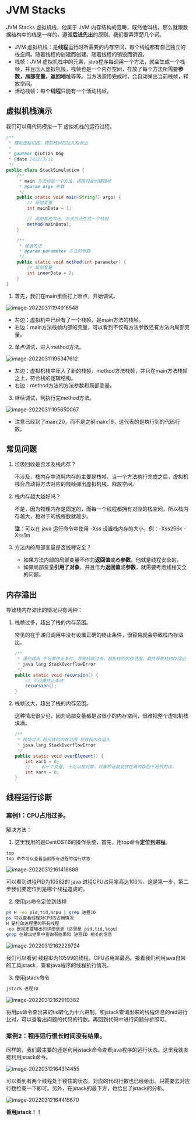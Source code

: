 # JVM Stacks

JVM Stacks 虚拟机栈，他属于 JVM 内存结构的范畴，既然他叫栈，那么就跟数据结构中的栈是一样的，遵循**后进先出**的原则。我们要弄清楚几个词。

- JVM 虚拟机栈：是**线程**运行时所需要的内存空间，每个线程都有自己独立的栈空间。随着线程的创建而创建，随着线程的销毁而销毁。
- 栈帧：JVM 虚拟机栈中的元素，java程序每调用一个方法，就会生成一个栈帧，并且压入虚拟机栈，栈帧也是一个内存空间，存放了每个方法所需要**参数，局部变量，返回地址**等等。当方法调用完成时，会自动弹出当前栈帧，释放空间。
- 活动栈帧：每个**线程**只能有一个活动栈帧。

## 虚拟机栈演示

我们可以用代码模拟一下 虚拟机栈的运行过程。

```java
/**
 * 模拟虚拟机栈，模拟栈帧的压入和弹出
 *
 * @author Qiutian Dog
 * @date 2022/3/11
 */
public class StackSimulation {
    /**
     * main 方法也是一个方法，调用时会创建栈帧
     * @param args 参数
     */
    public static void main(String[] args) {
        // 局部变量
        int mainData = 1;

        // 调用其他方法，为该方法生成一个栈帧
        method(mainData);
    }

    /**
     * 普通方法
     * @param parameter 方法的参数
     */
    public static void method(int parameter) {
        // 局部变量
        int innerData = 2;
    }
}
```

1. 首先，我们在main里面打上断点，开始调试。

![image-20220311194916548](../images/jvm-stacks-01.png)

- 左边：虚拟机中已经有了一个栈帧，是main方法的栈帧。
- 右边：main方法栈帧内部的变量，可以看到不仅有方法参数还有方法内局部变量。

2. 单点调试，进入method方法。

![image-20220311195347612](../images/jvm-stacks-02.png)

- 左边：虚拟机栈中压入了新的栈帧，method方法栈帧，并且在main方法栈帧之上，符合栈的逻辑结构。
- 右边：method方法的方法参数和局部变量。

3. 继续调试，到执行完method方法。

![image-20220311195650067](../images/jvm-stacks-03.png)

- 注意已经到了main:20，而不是之前main:19，这代表的是执行到的代码行数。

## 常见问题

1. 垃圾回收是否涉及栈内存？

   不涉及，栈内存中消耗内存的主要是栈帧，当一个方法执行完成之后，虚拟机栈会自动将方法对应的栈帧弹出虚拟机栈，释放空间。

2. 栈内存越大越好吗？

   不是，因为物理内存是固定的，而每一个线程都拥有对应的栈空间，所以栈内存越大，相对于的线程数就越少。

   **注**：可以在 java 运行命令中使用 -Xss 设置栈内存的大小，例：-Xss256k -Xss1m

3. 方法内的局部变量是否线程安全？

   - 如果方法内部的局部变量不作为**返回值**或者**参数**，他就是线程安全的。
   - 如果局部变量**引用了对象**，并且作为**返回值**或**参数**，就需要考虑线程安全的问题。

## 内存溢出

导致栈内存溢出的情况只有两种：

1. 栈帧过多，超出了栈的内存范围。

   常见的在于递归调用中没有设置正确的终止条件，很容易就会导致栈内存溢出。

   ```java
   /**
    * 递归调用 不设置终止条件，导致栈帧过多，超出栈的内存范围，最终导致栈内存溢出
    * java.lang.StackOverflowError
    */
   public static void recursion() {
       // 不设置终止条件
       recursion();
   }
   ```

2. 栈帧过大，超出了栈的内存范围。

   这种情况很少见，因为局部变量都是占很小的内存空间，很难把整个虚拟机栈填满。

   ```java
   /**
    * 栈帧过大 超出栈的内存范围 导致栈内存溢出
    * java.lang.StackOverflowError
    */
   public static void overElement() {
       int var1 = 0;
       // -- 若干个变量, 不可以是对象，对象的话就会放在堆内存而不是栈内存。
       int varn = 0;
   }
   ```

## 线程运行诊断 

### 案例1：CPU占用过多。

解决方法：

1. 这里我用的是CentOS7.6的操作系统，首先，用top命令**定位到进程**。

```bash
top
top 命令可以查看当前所有进程的运行状态
```

![image-20220312161418688](../images/jvm-stacks-04.png)

可以看到进程PID为10582的 java 进程CPU占用率高达100%，这是第一步，第二步我们要定位到是哪个线程造成的。



2. 使用ps命令定位到线程

```bash
ps H -eo pid,tid,%cpu | grep 进程ID
ps 可以查看线程对CPU的占用情况
H 是打印进程里的所有线程
-eo 是规定要输出的详细信息（这里是 pid,tid,%cpu）
grep 在输出结果中查询有结果和 进程ID 相关的信息
```

![image-20220312162229724](../images/jvm-stacks-05.png)

我们可以看到 线程ID为10599的线程，CPU占用率最高。接着我们利用java自带的工具jstack，查看java程序的线程执行情况。



3. 使用jstack命令

```bash
jstack 进程ID
```

![image-20220312162919382](../images/jvm-stacks-06.png)

将用ps命令查出来的tid转化为十六进制，和jstack查询出来的线程信息的nid进行比对，可以查看出问题的代码的行数。再回到代码中进行问题分析即可。



### 案例2：程序运行很长时间没有结果。

同样的，我们最主要的还是利用jstack命令查看java程序的运行状态。这里我就直接利用jstack命令。

![image-20220312164314455](../images/jvm-stacks-07.png)

可以看到有两个线程处于锁住的状态，对应的代码行数也已经给出。只需要去对应行数检查一下即可。另外，在jstack的最下方，也给出了jstack的分析。

![image-20220312164415670](../images/jvm-stacks-08.png)



**善用jstack！！**